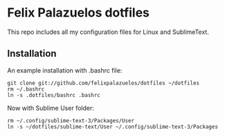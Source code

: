 Felix Palazuelos dotfiles
================================

This repo includes all my configuration files for Linux and SublimeText.


Installation
--------------------------------

An example installation with .bashrc file:

    git clone git://github.com/felixpalazuelos/dotfiles ~/dotfiles
    rm ~/.bashrc
    ln -s .dotfiles/bashrc .bashrc

Now with Sublime User folder:

    rm ~/.config/sublime-text-3/Packages/User
    ln -s ~/dotfiles/sublime-text/User ~/.config/sublime-text-3/Packages
